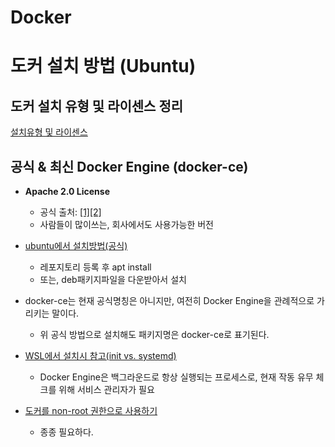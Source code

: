 # Docker



# 도커 설치 방법 (Ubuntu)

## 도커 설치 유형 및 라이센스 정리
[설치유형 및 라이센스](https://github.com/YunanJeong/docker-practice/blob/main/docker_license_history.md)


## 공식 & 최신 Docker Engine (docker-ce)
- **Apache 2.0 License**
	- 공식 출처: [[1]](https://docs.docker.com/engine/#licensing)[[2]](https://github.com/moby/moby/blob/master/LICENSE)
	- 사람들이 많이쓰는, 회사에서도 사용가능한 버전
- [ubuntu에서 설치방법(공식)](https://docs.docker.com/engine/install/ubuntu/)
	- 레포지토리 등록 후 apt install
	- 또는, deb패키지파일을 다운받아서 설치


- docker-ce는 현재 공식명칭은 아니지만, 여전히 Docker Engine을 관례적으로 가리키는 말이다.
	- 위 공식 방법으로 설치해도 패키지명은 docker-ce로 표기된다.
- [WSL에서 설치시 참고(init vs. systemd)](https://github.com/YunanJeong/linux-tips/blob/main/wsl-service-init-vs.systemd/README.md)
	- Docker Engine은 백그라운드로 항상 실행되는 프로세스로, 현재 작동 유무 체크를 위해 서비스 관리자가 필요
- [도커를 non-root 권한으로 사용하기](https://docs.docker.com/engine/install/linux-postinstall/#manage-docker-as-a-non-root-user)
	- 종종 필요하다.

